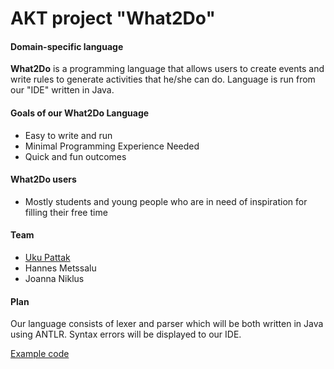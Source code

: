 AKT project "What2Do"
===========

#### Domain-specific language

**What2Do** is a programming language that allows users to create events and write rules to generate activities that he/she can do. Language is run from our "IDE" written in Java.

#### Goals of our What2Do Language
* Easy to write and run
* Minimal Programming Experience Needed
* Quick and fun outcomes

#### What2Do users
* Mostly students and young people who are in need of inspiration for filling their free time

#### Team
* [Uku Pattak](https://www.linkedin.com/pub/uku-pattak/68/932/241)
* Hannes Metssalu
* Joanna Niklus

#### Plan
Our language consists of lexer and parser which will be both written in Java using ANTLR. Syntax errors will be displayed to our IDE.

[Example code](https://github.com/ukupat/akt-project/wiki/Example-Code)
